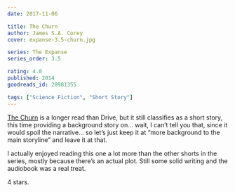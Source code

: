 ```yaml
---
date: 2017-11-06

title: The Churn
author: James S.A. Corey
cover: expanse-3.5-churn.jpg

series: The Expanse
series_order: 3.5

rating: 4.0
published: 2014
goodreads_id: 20981355

tags: ["Science Fiction", "Short Story"]
---
```


[The Churn]() is a longer read than Drive, but it still classifies as a short story, this time providing a background story on… wait, I can’t tell you that, since it would spoil the narrative… so let’s just keep it at “more background to the main storyline” and leave it at that.

<!--more-->

I actually enjoyed reading this one a lot more than the other shorts in the series, mostly because there’s an actual plot. Still some solid writing and the audiobook was a real treat.

4 stars.

